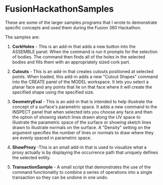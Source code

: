 # FusionHackathonSamples
These are some of the larger samples programs that I wrote to demonstrate specific concepts and used them during the Fusion 360 Hackathon.

The samples are:

1. __CorkHoles__ - This is an add-in that adds a new button into the ASSEMBLE panel.  When the command is run it prompts for the selection of bodies.  The command then finds all of the holes in the selected bodies and fills them with an appropriately sized cork part.

2. __Cutouts__ - This is an add-in that creates cutouts positioned at selected points.  When loaded, this add-in adds a new "Cutout Shapes" command into the CREATE panel of the MODEL workspace.  It lets you select a planar face and any points that lie on that face where it will create the specified shape using the specified size.

3. __GeometryEval__ - This is an add-in that is intended to help illustrate the concept of a surface's parametric space.  It adds a new command to the INSPECT panel that when selected lets you choose any face and then the option of showing sketch lines drawn along the UV space to illustrate the parametric space of the surface or showing sketch lines drawn to illustrate normals on the surface.  A "Density" setting on the argument specifies the number of lines or normals to draw where they are evenly spaced in parametric space.

4. __ShowProxy__ -This is an small add-in that is used to visualize what a proxy actually is by displaying the occurrence path that uniquely defines the selected entity.

5. __TransactionSample__ - A small script that demonstrates the use of the command functionality to combine a series of operations into a single transaction so they can be undone in one undo.
